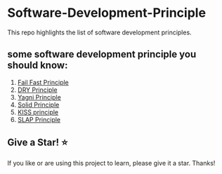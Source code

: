 # Software-Development-Principle
This repo highlights the list of software development principles.

## some software development principle you should know:

1. [Fail Fast Principle](https://martinfowler.com/ieeeSoftware/failFast.pdf)
2. [DRY Principle](https://www.oreilly.com/library/view/97-things-every/9780596809515/ch30.html)
3. [Yagni Principle](https://martinfowler.com/bliki/Yagni.html)
4. [Solid Principle](https://www.c-sharpcorner.com/UploadFile/damubetha/solid-principles-in-C-Sharp/)
5. [KISS principle](https://en.wikipedia.org/wiki/KISS_principle#:~:text=KISS%2C%20an%20acronym%20for%20keep,unnecessary%20complexity%20should%20be%20avoided.)
6. [SLAP Principle](https://dev.to/codingunicorn/slap-coding-principle-27k3)

## Give a Star! ⭐
If you like or are using this project to learn, please give it a star. Thanks!
